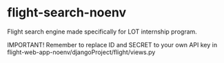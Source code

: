 # flight-search-noenv

Flight search engine made specifically for LOT internship program.

IMPORTANT! 
Remember to replace ID and SECRET to your own API key in flight-web-app-noenv/djangoProject/flight/views.py
